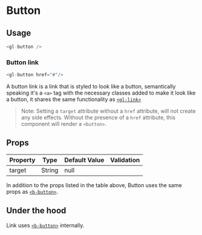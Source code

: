 # Button

<!-- STORY -->

## Usage
~~~js
<gl-button />
~~~

### Button link
~~~js
<gl-button href="#"/>
~~~

A button link is a link that is styled to look like a button, semantically speaking it's a `<a>` tag
with the necessary classes added to make it look like a button, it shares the same functionality as [`<gl-link>`]

> Note: Setting a `target` attribute without a `href` attribute, will not create any side effects. Without the presence of a `href` attribute, this component will render a `<button>`.

## Props

| Property | Type | Default Value | Validation |
|---|---|---|---|
| target | String | null | |

In addition to the props listed in the table above, Button uses the same props as [`<b-button>`].

## Under the hood
Link uses [`<b-button>`] internally.

[`<gl-link>`]: https://gitlab.com/gitlab-org/gitlab-ui/blob/master/documentation/link.md
[`<b-button>`]: https://bootstrap-vue.js.org/docs/components/button
